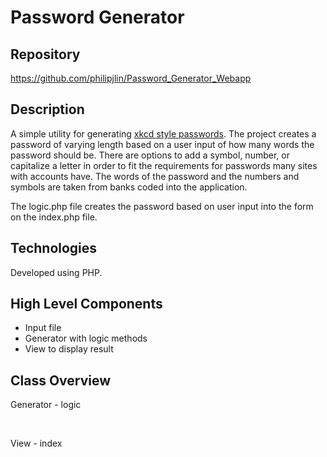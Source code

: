 # Password Generator


## Repository
<https://github.com/philipjlin/Password_Generator_Webapp>


## Description
A simple utility for generating [xkcd style passwords](http://xkcd.com/936/).
The project creates a password of varying length based on a user input of how many words
the password should be. There are options to add a symbol, number, or capitalize a letter
in order to fit the requirements for passwords many sites with accounts have. The words of
the password and the numbers and symbols are taken from banks coded into the application.

The logic.php file creates the password based on user input into the form on the index.php file.


## Technologies
Developed using PHP.


## High Level Components
  * Input file
  * Generator with logic methods
  * View to display result

## Class Overview
  Generator
    - logic
  
<br>

  View
    - index
